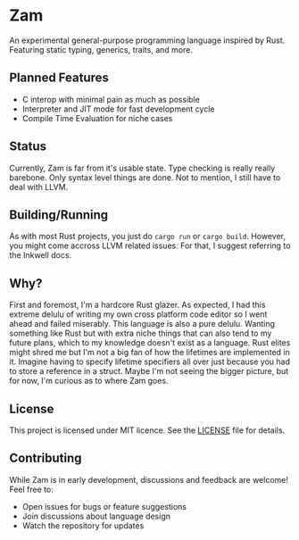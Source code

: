 # Zam
An experimental general-purpose programming language inspired by Rust. Featuring static typing, generics, traits, and more.
## Planned Features
- C interop with minimal pain as much as possible
- Interpreter and JIT mode for fast development cycle
- Compile Time Evaluation for niche cases
## Status
Currently, Zam is far from it's usable state. Type checking is really really barebone. Only syntax level things are done. Not to mention, I still have to deal with LLVM.
## Building/Running
As with most Rust projects, you just do `cargo run` or `cargo build`. However, you might come accross LLVM related issues. For that, I suggest referring to the Inkwell docs.
## Why?
First and foremost, I'm a hardcore Rust glazer. As expected, I had this extreme delulu of writing my own cross platform code editor so I went ahead and failed miserably. This language is also a pure delulu. Wanting something like Rust but with extra niche things that can also tend to my future plans, which to my knowledge doesn't exist as a language. Rust elites might shred me but I'm not a big fan of how the lifetimes are implemented in it. Imagine having to specify lifetime specifiers all over just because you had to store a reference in a struct. Maybe I'm not seeing the bigger picture, but for now, I'm curious as to where Zam goes.
## License
This project is licensed under MIT licence. See the [LICENSE](LICENSE) file for details.
## Contributing
While Zam is in early development, discussions and feedback are welcome! Feel free to:
- Open issues for bugs or feature suggestions
- Join discussions about language design
- Watch the repository for updates